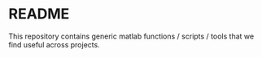 # README #

This repository contains generic matlab functions / scripts / tools that we find useful across projects.